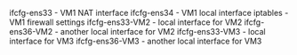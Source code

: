 ifcfg-ens33 - VM1 NAT interface
ifcfg-ens34 - VM1 local interface
iptables - VM1 firewall settings
ifcfg-ens33-VM2 - local interface for VM2
ifcfg-ens36-VM2 - another local interface for VM2
ifcfg-ens33-VM3 - local interface for VM3
ifcfg-ens36-VM3 - another local interface for VM3

